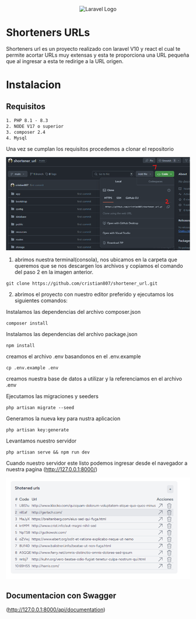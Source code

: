<p align="center">
    <img src="https://raw.githubusercontent.com/laravel/art/master/logo-lockup/5%20SVG/2%20CMYK/1%20Full%20Color/laravel-logolockup-cmyk-red.svg" width="400" alt="Laravel Logo">
</p>



# Shorteners URLs

Shorteners url es un proyecto realizado con laravel V10 y react el cual te permite acortar URLs muy extensas y esta te proporciona una URL pequeña que al ingresar a esta te redirige a la URL origen.

# Instalacion

## Requisitos
    1. PHP 8.1 - 8.3
    2. NODE V17 o superior
    3. composer 2.4
    4. Mysql

Una vez se cumplan los requisitos procedemos a clonar el repositorio

<img src="./public/images/clone-repository.png" width="700" alt="Laravel Logo">

1. abrimos nuestra terminal(consola), nos ubicamos en la carpeta que queremos que se nos descargen los archivos y copiamos el comando del paso 2 en la imagen anterior.

```
git clone https://github.com/cristian807/shortener_url.git
```

2. abrimos el proyecto con nuestro editor preferido y ejecutamos los siguientes comandos:

Instalamos las dependencias del archivo composer.json
```
composer install
```

Instalamos las dependencias del archivo package.json
```
npm install
```

creamos el archivo .env basandonos en el .env.example

```
cp .env.example .env
```

creamos nuestra base de datos a utilizar y la referenciamos en el archivo .env 

Ejecutamos las migraciones y seeders

```
php artisan migrate --seed
```
Generamos la nueva key para nustra aplicacion

```
php artisan key:generate
```

Levantamos nuestro servidor

```
php artisan serve && npm run dev
```
Cuando nuestro servidor este listo podemos ingresar desde el navegador a nuestra pagina (http://127.0.0.1:8000/)

<p align="center">
    <img src="./public/images/shorteners_url.png" width="700" alt="Laravel Logo">
</p>

## Documentacion con Swagger

(http://127.0.0.1:8000/api/documentation)
